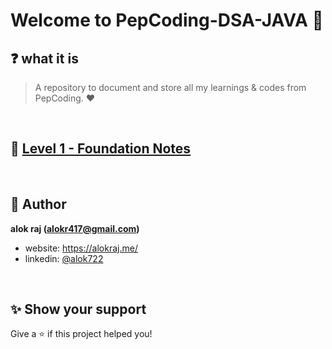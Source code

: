 # Welcome to PepCoding-DSA-JAVA 🙏

## ❓ what it is

> A repository to document and store all my learnings & codes from PepCoding. ♥️

<br>

## 🚀 [Level 1 - Foundation Notes](./1-foundation/notes.md)

<br>

## 👤 Author

 **alok raj (alokr417@gmail.com)**

* website: https://alokraj.me/
* linkedin: [@alok722](https://linkedin.com/in/alok722)

<br>

## ✨ Show your support

Give a ⭐️ if this project helped you!